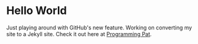 # Hello World
Just playing around with GitHub's new feature. Working on converting my site to a Jekyll site. Check it out here at [Programming Pat](https://programmingpat.com).
